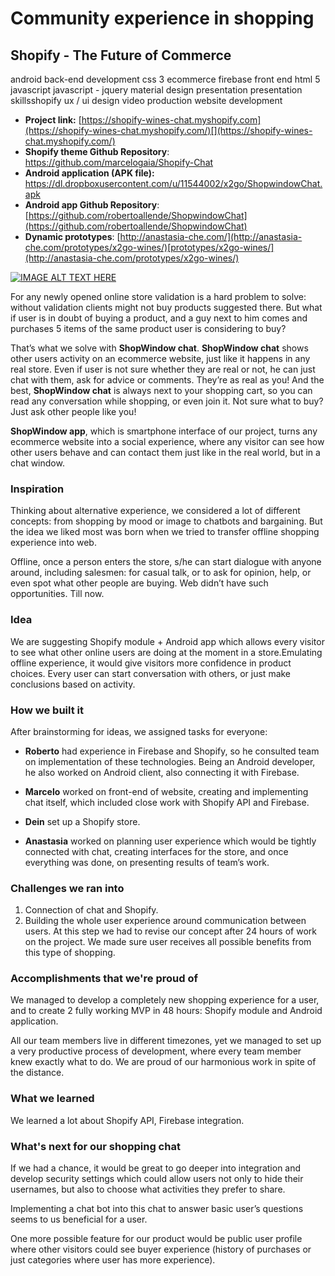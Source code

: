 # **Community experience in shopping**

## Shopify - The Future of Commerce

android back-end development css 3 ecommerce firebase front end html 5 javascript javascript - jquery material design presentation presentation skillsshopify ux / ui design video production website development

- **Project link:** [https://shopify-wines-chat.myshopify.com](https://shopify-wines-chat.myshopify.com/)[](https://shopify-wines-chat.myshopify.com/)
- **Shopify theme Github Repository**: [https://github.com/marcelogaia/Shopify-Chat ](https://github.com/marcelogaia/Shopify-Chat%C2%A0)
- **Android application (APK file):** [https://dl.dropboxusercontent.com/u/11544002/x2go/ShopwindowChat.apk ](https://dl.dropboxusercontent.com/u/11544002/x2go/ShopwindowChat.apk%C2%A0)
- **Android app Github Repository**: [https://github.com/robertoallende/ShopwindowChat](https://github.com/robertoallende/ShopwindowChat)
- **Dynamic prototypes**: [http://anastasia-che.com/](http://anastasia-che.com/prototypes/x2go-wines/)[prototypes/x2go-wines/](http://anastasia-che.com/prototypes/x2go-wines/)

[![IMAGE ALT TEXT HERE](http://img.youtube.com/vi/Y7KyzVlHMIk/0.jpg)](http://www.youtube.com/watch?v=Y7KyzVlHMIk)


For any newly opened online store validation is a hard problem to solve: without validation clients might not buy products suggested there. But what if user is in doubt of buying a product, and a guy next to him comes and purchases 5 items of the same product user is considering to buy?

That’s what we solve with **ShopWindow chat**. **ShopWindow chat** shows other users activity on an ecommerce website, just like it happens in any real store. Even if user is not sure whether they are real or not, he can just chat with them, ask for advice or comments. They’re as real as you! And the best, **ShopWindow chat** is always next to your shopping cart, so you can read any conversation while shopping, or even join it. Not sure what to buy? Just ask other people like you!

**ShopWindow app**, which is smartphone interface of our project, turns any ecommerce website into a social experience, where any visitor can see how other users behave and can contact them just like in the real world, but in a chat window.

### Inspiration

Thinking about alternative experience, we considered a lot of different concepts: from shopping by mood or image to chatbots and bargaining. But the idea we liked most was born when we tried to transfer offline shopping experience into web.

Offline, once a person enters the store, s/he can start dialogue with anyone around, including salesmen: for casual talk, or to ask for opinion, help, or even spot what other people are buying. Web didn’t have such opportunities. Till now.

### Idea

We are suggesting Shopify module + Android app which allows every visitor to see what other online users are doing at the moment in a store.Emulating offline experience, it would give visitors more confidence in product choices. Every user can start conversation with others, or just make conclusions based on activity.

### How we built it

After brainstorming for ideas, we assigned tasks for everyone:

* **Roberto** had experience in Firebase and Shopify, so he consulted team on implementation of these technologies. Being an Android developer, he also worked on Android client, also connecting it with Firebase.

* **Marcelo** worked on front-end of website, creating and implementing chat itself, which included close work with Shopify API and Firebase.

* **Dein** set up a Shopify store.

* **Anastasia** worked on planning user experience which would be tightly connected with chat, creating interfaces for the store, and once everything was done, on presenting results of team’s work.

### Challenges we ran into

1. Connection of chat and Shopify.
2. Building the whole user experience around communication between users. At this step we had to revise our concept after 24 hours of work on the project. We made sure user receives all possible benefits from this type of shopping.

### Accomplishments that we're proud of

We managed to develop a completely new shopping experience for a user, and to create 2 fully working MVP in 48 hours: Shopify module and Android application.

All our team members live in different timezones, yet we managed to set up a very productive process of development, where every team member knew exactly what to do. We are proud of our harmonious work in spite of the distance.

### What we learned  

We learned a lot about Shopify API, Firebase integration.

### What's next for our shopping chat

If we had a chance, it would be great to go deeper into integration and develop security settings which could allow users not only to hide their usernames, but also to choose what activities they prefer to share.

Implementing a chat bot into this chat to answer basic user’s questions seems to us beneficial for a user.

One more possible feature for our product would be public user profile where other visitors could see buyer experience (history of purchases or just categories where user has more experience).